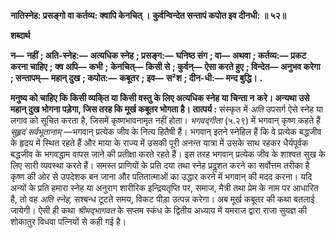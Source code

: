 **नातिस्नेह: प्रसङ्गो वा कर्तव्य: क्वापि केनचित् ।** **कुर्वन्विन्देत सन्तापं कपोत इव दीनधी: ॥ ५२॥** 

**शब्दार्थ** 

**न—** **नहीं** **; अति-स्नेह:—** **अत्यधिक स्नेह** **; प्रसङ्ग:—** **घनिष्ठ संग** **; वा—** **अथवा** **; कर्तव्य:—** **प्रकट करना चाहिए** **; क्व अपि—** **कभी** **;** **केनचित्—** **किसी से** **; कुर्वन्—** **ऐसा करते हुए** **; विन्देत—** **अनुभव करेगा** **; सन्तापम्—** **महान् दुख** **; कपोत:—** **कबूतर** **; इव—** **स²श** **; दीन-धी:—** **मन्द बुद्धि।** **.** 

**मनुष्य को चाहिए कि किसी व्यकि्त या किसी वस्तु के लिए अत्यधिक स्नेह या चिन्ता न** **करे। अन्यथा उसे महान् दुख भोगना पड़ेगा, जिस तरह कि मूर्ख कबूतर भोगता है।** **तात्पर्य :** संस्कृत में *अति* उपसर्ग ऐसे स्नेह या लगाव को सूचित करता है, जिसमें कृष्णभावनामृत नहीं होता। *भगवद्गीता* (५.२९) में भगवान् कृष्ण कहते हैं *सुहृदं सर्वभूतानाम्* —भगवान् प्रत्येक जीव के नित्य हितैषी हैं। भगवान् इतने स्नेहिल हैं कि वे प्रत्येक बद्धजीव के हृदय में स्थित रहते हैं और माया के राज्य में उसकी पूरी अनन्त यात्रा में उसके साथ रहकर धैर्यपूर्वक बद्धजीव के भगवद्धाम वापस जाने की प्रतीक्षा करते रहते हैं। इस तरह भगवान् प्रत्येक जीव के शाश्वत सुख के लिए सारी व्यवस्था करते हैं। समस्त प्राणियों के प्रति दया तथा स्नेह प्रदॢशत करने का सर्वोत्तम तरीका है कृष्ण की ओर से उपदेशक बन जाना और पतितात्माओं का उद्धार करने में भगवान् की मदद करना। यदि अन्यों के प्रति हमारा स्नेह या अनुराग शारीरिक इन्द्रियतृप्ति पर, समाज, मैत्री तथा प्रेम के नाम पर आधारित है, तो वह *अति स्नेह,* सश्बन्ध टूटते समय, विकट पीड़ा उत्पन्न करेगा। अब मूर्ख कबूतर की कथा बतलाई जायेगी। ऐसी ही कथा *श्रीमद्भागवत* के सप्तम स्कंध के द्वितीय अध्याय में यमराज द्वारा राजा सुयज्ञ की शोकातुर विधवा पत्नियों से कही गई है।  